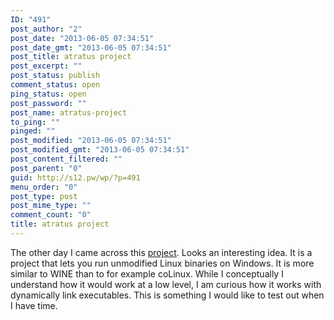 ```yaml
---
ID: "491"
post_author: "2"
post_date: "2013-06-05 07:34:51"
post_date_gmt: "2013-06-05 07:34:51"
post_title: atratus project
post_excerpt: ""
post_status: publish
comment_status: open
ping_status: open
post_password: ""
post_name: atratus-project
to_ping: ""
pinged: ""
post_modified: "2013-06-05 07:34:51"
post_modified_gmt: "2013-06-05 07:34:51"
post_content_filtered: ""
post_parent: "0"
guid: http://s12.pw/wp/?p=491
menu_order: "0"
post_type: post
post_mime_type: ""
comment_count: "0"
title: atratus project
---
```



The other day I came across this [project](http://atratus.org/ "Atratus project"). Looks an interesting idea. It is a project that lets you run unmodified Linux binaries on Windows. It is more similar to WINE than to for example coLinux. While I conceptually I understand how it would work at a low level, I am curious how it works with dynamically link executables. This is something I would like to test out when I have time.
